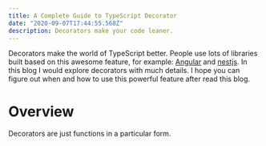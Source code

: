 ```yaml
---
title: A Complete Guide to TypeScript Decorator
date: "2020-09-07T17:44:55.568Z"
description: Decorators make your code leaner.
---
```


Decorators make the world of TypeScript better. People use lots of libraries built based on this awesome feature, for example: [Angular](https://angular.io/) and [nestjs](https://nestjs.com/). In this blog I would explore decorators with much details. I hope you can figure out when and how to use this powerful feature after read this blog.

# Overview

Decorators are just functions in a particular form. 